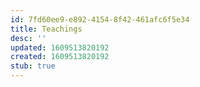 ```yaml
---
id: 7fd60ee9-e892-4154-8f42-461afc6f5e34
title: Teachings
desc: ''
updated: 1609513820192
created: 1609513820192
stub: true
---
```


